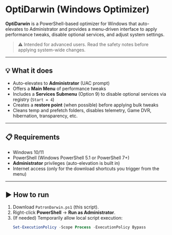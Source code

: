 # OptiDarwin (Windows Optimizer)

**OptiDarwin** is a PowerShell-based optimizer for Windows that auto-elevates to Administrator and provides a
menu-driven interface to apply performance tweaks, disable optional services, and adjust system settings.

> ⚠️ Intended for advanced users. Read the safety notes before applying system-wide changes.

---

## 💡 What it does

- Auto-elevates to **Administrator** (UAC prompt)
- Offers a **Main Menu** of performance tweaks
- Includes a **Services Submenu** (Option 9) to disable optional services via registry (`Start = 4`)
- Creates a **restore point** (when possible) before applying bulk tweaks
- Cleans temp and prefetch folders, disables telemetry, Game DVR, hibernation, transparency, etc.

---

## 📋 Requirements

- Windows 10/11
- PowerShell (Windows PowerShell 5.1 or PowerShell 7+)
- **Administrator** privileges (auto-elevation is built in)
- Internet access (only for the download shortcuts you trigger from the menu)

---

## ▶️ How to run

1. Download `PatronDarwin.ps1` (this script).
2. Right-click **PowerShell** → **Run as Administrator**.
3. (If needed) Temporarily allow local script execution:
   ```powershell
   Set-ExecutionPolicy -Scope Process -ExecutionPolicy Bypass
